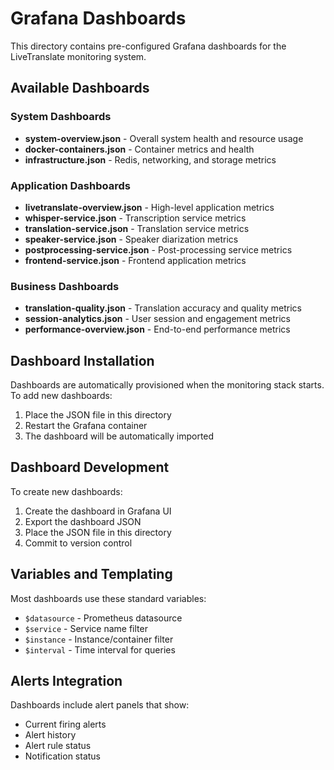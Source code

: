 # Grafana Dashboards

This directory contains pre-configured Grafana dashboards for the LiveTranslate monitoring system.

## Available Dashboards

### System Dashboards
- **system-overview.json** - Overall system health and resource usage
- **docker-containers.json** - Container metrics and health
- **infrastructure.json** - Redis, networking, and storage metrics

### Application Dashboards
- **livetranslate-overview.json** - High-level application metrics
- **whisper-service.json** - Transcription service metrics
- **translation-service.json** - Translation service metrics
- **speaker-service.json** - Speaker diarization metrics
- **postprocessing-service.json** - Post-processing service metrics
- **frontend-service.json** - Frontend application metrics

### Business Dashboards
- **translation-quality.json** - Translation accuracy and quality metrics
- **session-analytics.json** - User session and engagement metrics
- **performance-overview.json** - End-to-end performance metrics

## Dashboard Installation

Dashboards are automatically provisioned when the monitoring stack starts. To add new dashboards:

1. Place the JSON file in this directory
2. Restart the Grafana container
3. The dashboard will be automatically imported

## Dashboard Development

To create new dashboards:

1. Create the dashboard in Grafana UI
2. Export the dashboard JSON
3. Place the JSON file in this directory
4. Commit to version control

## Variables and Templating

Most dashboards use these standard variables:
- `$datasource` - Prometheus datasource
- `$service` - Service name filter
- `$instance` - Instance/container filter
- `$interval` - Time interval for queries

## Alerts Integration

Dashboards include alert panels that show:
- Current firing alerts
- Alert history
- Alert rule status
- Notification status 